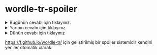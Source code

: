 # wordle-tr-spoiler

<details>
  <summary>Bugünün cevabı için tıklayınız.</summary>
  <br>
    <b> kisve </b>
</details>

<details>
  <summary>Yarının cevabı için tıklayınız</summary>
  <br>
   <b> pusma </b>
</details>

<details>
  <summary>Dünün cevabı için tıklayınız </summary>
  <br>
  <b> sidik </b>
</details>

https://f.github.io/wordle-tr/ için geliştirilmiş bir spoiler sistemidir kendini yeniler otomatik olarak.

